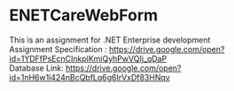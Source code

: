 # ENETCareWebForm
This is an assignment for .NET Enterprise development  
Assignment Specification : https://drive.google.com/open?id=1YDFfPsEcnCInkplKmiQyhPwVQIj_qDaP  
Database Link: https://drive.google.com/open?id=1nH6w1l424nBcQbfLq6g6IrVxDf83HNqv

